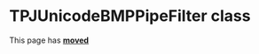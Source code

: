 # TPJUnicodeBMPPipeFilter class

This page has [**moved**](https://lib-docs.delphidabbler.com/IOUtils/1/API/TPJUnicodeBMPPipeFilter)